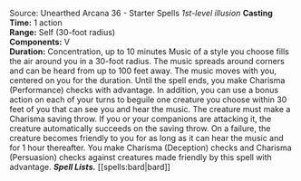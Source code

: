 Source: Unearthed Arcana 36 - Starter Spells
*1st-level illusion*
**Casting Time:** 1 action  
**Range:** Self (30-foot radius)  
**Components:** V  
**Duration:** Concentration, up to 10 minutes
Music of a style you choose fills the air around you in a 30-foot radius. The music spreads around corners and can be heard from up to 100 feet away. The music moves with you, centered on you for the duration.
Until the spell ends, you make Charisma (Performance) checks with advantage. In addition, you can use a bonus action on each of your turns to beguile one creature you choose within 30 feet of you that can see you and hear the music. The creature must make a Charisma saving throw. If you or your companions are attacking it, the creature automatically succeeds on the saving throw. On a failure, the creature becomes friendly to you for as long as it can hear the music and for 1 hour thereafter. You make Charisma (Deception) checks and Charisma (Persuasion) checks against creatures made friendly by this spell with advantage.
***Spell Lists.*** [[spells:bard|bard]]